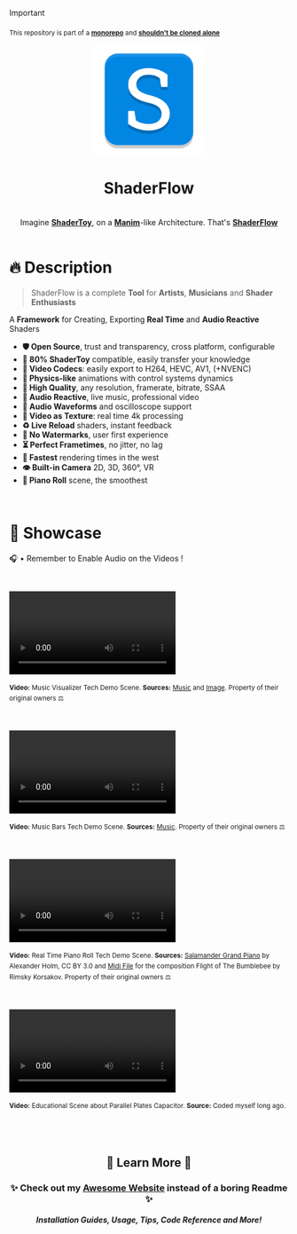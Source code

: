 > [!IMPORTANT]
> <sub>This repository is part of a [**monorepo**](https://github.com/BrokenSource/BrokenSource) and [**shouldn't be cloned alone**](https://brokensrc.dev/get/source)</sub>

<div align="center">
  <a href="https://brokensrc.dev/shaderflow"><img src="https://raw.githubusercontent.com/BrokenSource/ShaderFlow/main/ShaderFlow/Resources/Images/ShaderFlow.png" width="200"></a>
  <h1>ShaderFlow</h1>
  <br>
  Imagine <a href="https://www.shadertoy.com"><b>ShaderToy</b></a>, on a <a href="https://github.com/3b1b/manim"><b>Manim</b></a>-like Architecture. That's <a href="https://brokensrc.dev/shaderflow/"><b>ShaderFlow</b></a>
</div>

<br>

# 🔥 Description

> ShaderFlow is a complete **Tool** for **Artists**, **Musicians** and **Shader Enthusiasts**

A **Framework** for Creating, Exporting **Real Time** and **Audio Reactive** Shaders

- **🛡️ Open Source**, trust and transparency, cross platform, configurable
- **🧸 80% ShaderToy** compatible, easily transfer your knowledge
- **📔 Video Codecs**: easily export to H264, HEVC, AV1, (+NVENC)
- **🚀 Physics-like** animations with control systems dynamics
- **🔱 High Quality**, any resolution, framerate, bitrate, SSAA
- **🎵 Audio Reactive**, live music, professional video
- **🌊 Audio Waveforms** and oscilloscope support
- **🎥 Video as Texture**: real time 4k processing
- **♻️ Live Reload** shaders, instant feedback
- **🎨 No Watermarks**, user first experience
- **⏳ Perfect Frametimes**, no jitter, no lag
- **🌵 Fastest** rendering times in the west
- **👁 Built-in Camera** 2D, 3D, 360°, VR
- **🎹 Piano Roll** scene, the smoothest

<br>

# 📸 Showcase

🎧 • Remember to Enable Audio on the Videos !

<br>

<video src="https://github.com/BrokenSource/ShaderFlow/assets/29046864/1170d916-2145-4655-b0d0-c2ee5b16839f" controls></video>

<sup><b>Video:</b> Music Visualizer Tech Demo Scene. <b>Sources:</b> <a href="https://www.youtube.com/watch?v=6FNHe3kf8_s">Music</a> and <a href="https://wallhaven.cc/w/pkz5r9">Image</a>. Property of their original owners ⚖️</sup>

<br>

<video src="https://github.com/BrokenSource/ShaderFlow/assets/29046864/9f0e7517-048c-4145-abfe-9a30ecc7323a" controls></video>

<sup><b>Video:</b> Music Bars Tech Demo Scene. <b>Sources:</b> <a href="https://www.youtube.com/watch?v=UHUZiVXdaUI">Music</a>. Property of their original owners ⚖️</sup>

<br>

<video src="https://github.com/BrokenSource/ShaderFlow/assets/29046864/cef10b0f-a1a0-444c-abca-d3c630349741" controls></video>

<sup><b>Video:</b> Real Time Piano Roll Tech Demo Scene. <b>Sources:</b> <a href="https://freepats.zenvoid.org/Piano/acoustic-grand-piano.html">Salamander Grand Piano</a> by Alexander Holm, CC BY 3.0 and <a href="https://bitmidi.com/rimsky-korsakov-flight-of-the-bumblebee-mid">Midi File</a> for the composition Flight of The Bumblebee by Rimsky Korsakov. Property of their original owners ⚖️</sup>

<br>

<video src="https://github.com/BrokenSource/ShaderFlow/assets/29046864/7ff7f6fa-19d1-4de1-a4be-89177d3fea01" controls></video>

<sup><b>Video:</b> Educational Scene about Parallel Plates Capacitor. <b>Source:</b> Coded myself long ago.</sup>

<br>
<br>

<div align="center">
  <h2>🍁 Learn More 🍁</h2>
  <h3>✨ Check out my <a href="https://brokensrc.dev/shaderflow/get"><b>Awesome Website</b></a> instead of a boring Readme ✨</h3>
  <h5>Installation Guides, Usage, Tips, Code Reference and More!</h5>
</div>
